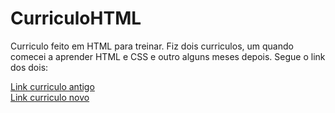 ﻿# CurriculoHTML

Curriculo feito em HTML para treinar.
Fiz dois curriculos, um quando comecei a aprender HTML e CSS e outro alguns meses depois. 
Segue o link dos dois:

<a href="https://cvhtml-1.netlify.app/">Link curriculo antigo</a><br>
<a href="https://cvhtml-2.netlify.app/">Link curriculo novo</a>
